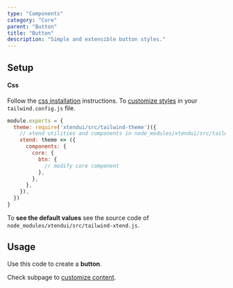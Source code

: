 ```yaml
---
type: "Components"
category: "Core"
parent: "Button"
title: "Button"
description: "Simple and extensible button styles."
---
```


## Setup

#### Css

Follow the [css installation](/introduction/getting-started/setup#css-installation) instructions. To [customize styles](/introduction/getting-started/setup#css-customization) in your `tailwind.config.js` file.

```jsx
module.exports = {
  theme: require('xtendui/src/tailwind-theme')({
    // xtend utilities and components in node_modules/xtendui/src/tailwind-xtend.js
    xtend: theme => ({
      components: {
        core: {
          btn: {
            // modify core component
          },
        },
      },
    }),
  })
}
```

To **see the default values** see the source code of `node_modules/xtendui/src/tailwind-xtend.js`.

## Usage

Use this code to create a **button**.

<demo>
  <demovanilla src="vanilla/components/core/button/usage">
  </demovanilla>
</demo>

Check subpage to [customize content](/components/core/button/content).
